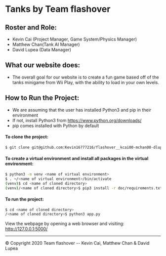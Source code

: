 # Tanks by Team flashover
## Roster and Role:
- Kevin Cai (Project Manager, Game System/Physics Manager)
- Matthew Chan(Tank AI Manager)
- David Lupea (Data Manager)

## What our website does:
- The overall goal for our website is to create a fun game based off of the tanks minigame from Wii Play, with the ability to load in your own levels.
  
## How to Run the Project:
- We are assuming that the user has installed Python3 and pip in their environment
- If not, install Python3 from https://www.python.org/downloads/
- pip comes installed with Python by default

#### To clone the project: 
```bash
$ git clone git@github.com:Kevin16777216/flashover__kcai00-mchan00-dlupea00.git
```

#### To create a virtual environment and install all packages in the virtual environment:
```bash
$ python3 -m venv <name of virtual environment>
$ . ~/<name of virtual environment>/bin/activate  
(venv)$ cd <name of cloned directory>
(venv)/<name of cloned directory>$ pip3 install -r doc/requirements.txt
```

#### To run the project: 
```bash
$ cd <name of cloned directory>
/<name of cloned directory>$ python3 app.py 
```

View the webpage by opening a web browser and visiting: http://127.0.0.1:5000/

---
© Copyright 2020 Team flashover -- Kevin Cai, Matthew Chan & David Lupea
